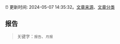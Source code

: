 :alarm_clock: 更新时间: 2024-05-07 14:35:32。[文章来源](/README.md)、[文章分类](/TAGS.md)

## 报告


> 关键字：`报告`、`月报`



